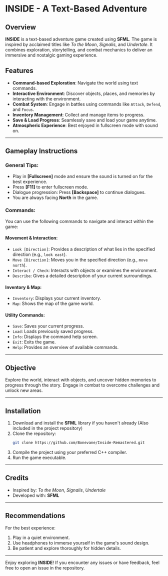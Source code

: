 # INSIDE - A Text-Based Adventure

## Overview
**INSIDE** is a text-based adventure game created using **SFML**. The game is inspired by acclaimed titles like *To the Moon*, *Signalis*, and *Undertale*. It combines exploration, storytelling, and combat mechanics to deliver an immersive and nostalgic gaming experience.

## Features
- **Command-based Exploration**: Navigate the world using text commands.
- **Interactive Environment**: Discover objects, places, and memories by interacting with the environment.
- **Combat System**: Engage in battles using commands like `Attack`, `Defend`, and `Focus`.
- **Inventory Management**: Collect and manage items to progress.
- **Save & Load Progress**: Seamlessly save and load your game anytime.
- **Atmospheric Experience**: Best enjoyed in fullscreen mode with sound on.

---

## Gameplay Instructions

### General Tips:
- Play in **[Fullscreen]** mode and ensure the sound is turned on for the best experience.
- Press **[F11]** to enter fullscreen mode.
- Dialogue progression: Press **[Backspace]** to continue dialogues.
- You are always facing **North** in the game.

### Commands:
You can use the following commands to navigate and interact within the game:

#### Movement & Interaction:
- `Look [Direction]`: Provides a description of what lies in the specified direction (e.g., `look east`).
- `Move [Direction]`: Moves you in the specified direction (e.g., `move north`).
- `Interact / Check`: Interacts with objects or examines the environment.
- `Describe`: Gives a detailed description of your current surroundings.

#### Inventory & Map:
- `Inventory`: Displays your current inventory.
- `Map`: Shows the map of the game world.

#### Utility Commands:
- `Save`: Saves your current progress.
- `Load`: Loads previously saved progress.
- `Info`: Displays the command help screen.
- `Exit`: Exits the game.
- `Help`: Provides an overview of available commands.


---

## Objective
Explore the world, interact with objects, and uncover hidden memories to progress through the story. Engage in combat to overcome challenges and unlock new areas.

---

## Installation
1. Download and install the **SFML** library if you haven't already (Also included in the project repository)
2. Clone the repository:
   ```bash
   git clone https://github.com/Bonevane/Inside-Remastered.git
   ```
3. Compile the project using your preferred C++ compiler.
4. Run the game executable.

---

## Credits
- Inspired by: *To the Moon*, *Signalis*, *Undertale*
- Developed with: **SFML**

---

## Recommendations
For the best experience:
1. Play in a quiet environment.
2. Use headphones to immerse yourself in the game's sound design.
3. Be patient and explore thoroughly for hidden details.

---

Enjoy exploring **INSIDE**! If you encounter any issues or have feedback, feel free to open an issue in the repository.
